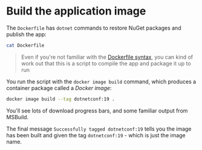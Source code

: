 # Build the application image

The `Dockerfile` has `dotnet` commands to restore NuGet packages and publish the app:

```bash
cat Dockerfile
```

> Even if you're not familiar with the [Dockerfile syntax](https://docs.docker.com/engine/reference/builder/), you can kind of work out that this is a script to compile the app and package it up to run

You run the script with the `docker image build` command, which produces a container package called a _Docker image_:

```bash
docker image build --tag dotnetconf:19 .
```

You'll see lots of download progress bars, and some familiar output from MSBuild.

The final message `Successfully tagged dotnetconf:19` tells you the image has been built and given the tag `dotnetconf:19` - which is just the image name.
